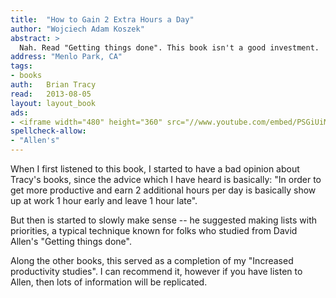 ```yaml
---
title:	"How to Gain 2 Extra Hours a Day"
author: "Wojciech Adam Koszek"
abstract: >
  Nah. Read "Getting things done". This book isn't a good investment.
address: "Menlo Park, CA"
tags:
- books
auth:	Brian Tracy
read:	2013-08-05
layout: layout_book
ads:
- <iframe width="480" height="360" src="//www.youtube.com/embed/PSGiUiMo_ZE" frameborder="0" allowfullscreen></iframe>
spellcheck-allow:
- "Allen's"
---
```

When I first listened to this book, I started to have a bad opinion about Tracy's
books, since the advice which I have heard is basically: "In order to get
more productive and earn 2 additional hours per day is basically show up at
work 1 hour early and leave 1 hour late".

But then is started to slowly make sense -- he suggested making lists with
priorities, a typical technique known for folks who studied from David
Allen's "Getting things done".

Along the other books, this served as a completion of my "Increased
productivity studies". I can recommend it, however if you have listen to
Allen, then lots of information will be replicated.

